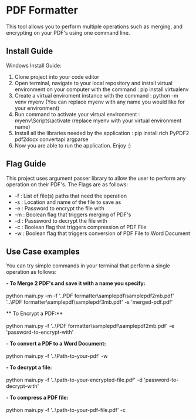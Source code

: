 # PDF Formatter
This tool allows you to perform multiple operations such as merging, and encrypting on your PDF's using one command line.

## Install Guide

Windows Install Guide:
1) Clone project into your code editor
2) Open terminal, navigate to your local repository and install virtual environment on your computer with the command : pip install virtualenv
3) Create a virtual enviroment instance with the command :  python -m venv myenv (You can replace myenv with any name you would like for your environment)
4) Run command to activate your virtual environment : myenv\Scripts\activate (replace myenv with your virtual environment name)
5) Install all the libraries needed by the application : pip install rich PyPDF2 pdf2docx convertapi argparse
6) Now you are able to run the application. Enjoy :)


## Flag Guide
This project uses argument passer library to allow the user to perform any operation on their PDF's. The Flags are as follows:
  - -f : List of file(s) paths that need the operation <br>
  - -s : Location and name of the file to save as <br>
  - -e : Password to encrypt the file with <br>
  - -m : Boolean flag that triggers merging of PDF's <br>
  - -d : Passsword to decrypt the file with <br>
  - -c : Boolean flag that triggers compression of PDF File <br>
  - -w : Boolean flag that triggers conversion of PDF File to Word Document <br>

  ## Use Case examples
  You can try simple commands in your terminal that perform a single operation as follows: 

  **- To Merge 2 PDF's and save it with a name you specify:**<br>
  <br>
python main.py -m -f '..PDF formatter\samplepdf\samplepdf2mb.pdf' '..\PDF formatter\samplepdf\samplepdf3mb.pdf' -s 'merged-pdf.pdf'

  ** To Encrypt a PDF:**<br>
  <br>
  python main.py -f '..\PDF formatter\samplepdf\samplepdf2mb.pdf' -e 'password-to-encrypt-with'
  
  **- To convert a PDF to a Word Document:**<br>
  <br>
  python main.py -f '..\Path-to-your-pdf' -w
  
  **- To decrypt a file:**<br>
  <br>
  python main.py -f '..\path-to-your-encrypted-file.pdf' -d 'password-to-decrypt-with'
  
  **- To compress a PDF file:**<br>
  <br>
  python main.py -f '..\path-to-your-pdf-file.pdf' -c

  
